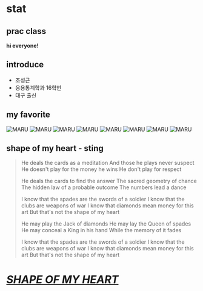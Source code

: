 # stat
## prac class
**hi everyone!**
## introduce
* 조성근
* 응용통계학과 16학번
* 대구 출신
## my favorite
![MARU](KakaoTalk_20210311_141244168.jpg)
![MARU](KakaoTalk_20210311_141244168_01.jpg)
![MARU](KakaoTalk_20210311_141244168_02.jpg)
![MARU](KakaoTalk_20210311_141244168_03.jpg)
![MARU](KakaoTalk_20210311_141244168_04.jpg)
![MARU](KakaoTalk_20210311_141244168_05.jpg)
![MARU](KakaoTalk_20210311_141244168_06.jpg)
![MARU](KakaoTalk_20210311_141244168_07.jpg)

## shape of my heart - sting
> He deals the cards as a meditation And those he plays never suspect He doesn't play for the money he wins He don't play for respect
>
> He deals the cards to find the answer The sacred geometry of chance The hidden law of a probable outcome The numbers lead a dance
>
> I know that the spades are the swords of a soldier I know that the clubs are weapons of war I know that diamonds mean money for this art But that's not the shape of my heart
>
> He may play the Jack of diamonds He may lay the Queen of spades He may conceal a King in his hand While the memory of it fades
>
> I know that the spades are the swords of a soldier I know that the clubs are weapons of war I know that diamonds mean money for this art But that's not the shape of my heart

# [_SHAPE OF MY HEART_](https://www.youtube.com/watch?v=NlwIDxCjL-8)
